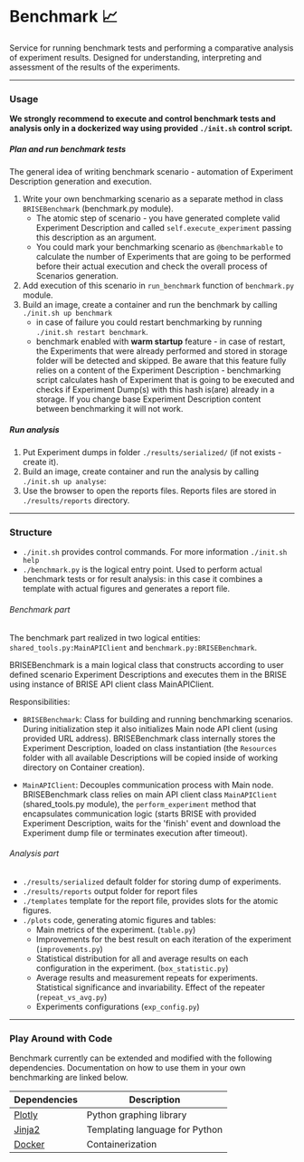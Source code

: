 # Benchmark :chart_with_upwards_trend:
 
Service for running benchmark tests and performing a comparative analysis of experiment results. 
Designed for understanding, interpreting and assessment of the results of the experiments.

___
### Usage 
__We strongly recommend to execute and control benchmark tests and analysis only in a dockerized way using provided `./init.sh` control script.__

##### Plan and run benchmark tests
The general idea of writing benchmark scenario - automation of Experiment Description generation and execution. 
1. Write your own benchmarking scenario as a separate method in class `BRISEBenchmark` (benchmark.py module).
    - The atomic step of scenario - you have generated complete valid Experiment Description and 
    called `self.execute_experiment` passing this description as an argument.
    - You could mark your benchmarking scenario as `@benchmarkable` to calculate the number of Experiments 
    that are going to be performed before their actual execution and check the overall process of Scenarios generation.
2. Add execution of this scenario in `run_benchmark` function of `benchmark.py` module.
3. Build an image, create a container and run the benchmark by calling `./init.sh up benchmark`
    * in case of failure you could restart benchmarking by running `./init.sh restart benchmark`.
    * benchmark enabled with __warm startup__ feature - in case of restart, the Experiments that were already performed
    and stored in storage folder will be detected and skipped. Be aware that this feature fully relies on a content of 
    the Experiment Description - benchmarking script calculates hash of Experiment that is going to be executed and 
    checks if Experiment Dump(s) with this hash is(are) already in a storage. If you change base Experiment Description content 
    between benchmarking it will not work.

##### Run analysis
1. Put Experiment dumps in folder `./results/serialized/` (if not exists - create it).
2. Build an image, create container and run the analysis by calling `./init.sh up analyse`:
3. Use the browser to open the reports files. Reports files are stored in `./results/reports` directory.
___
### Structure
- `./init.sh` provides control commands. For more information `./init.sh help`
- `./benchmark.py` is the logical entry point. Used to perform actual benchmark tests or for result analysis: in this case it combines a template with actual figures and generates a report file.

###### Benchmark part
The benchmark part realized in two logical entities: `shared_tools.py:MainAPIClient` and `benchmark.py:BRISEBenchmark`.

BRISEBenchmark is a main logical class that constructs according to user defined scenario Experiment Descriptions 
and executes them in the BRISE using instance of BRISE API client class MainAPIClient.

Responsibilities:
- `BRISEBenchmark`: Class for building and running benchmarking scenarios. 
During initialization step it also initializes Main node API client (using provided URL address).
BRISEBenchmark class internally stores the Experiment Description, loaded on class instantiation 
(the `Resources` folder with all available Descriptions will be copied inside of working directory on Container creation).

- `MainAPIClient`: Decouples communication process with Main node. BRISEBenchmark class relies on main API client class 
`MainAPIClient` (shared_tools.py module), the `perform_experiment` method that encapsulates communication logic 
(starts BRISE with provided Experiment Description, waits for the 'finish' event and download the Experiment dump 
file or terminates execution after timeout). 

###### Analysis part
- `./results/serialized` default folder for storing dump of experiments. 
- `./results/reports` output folder for report files
- `./templates` template for the report file, provides slots for the atomic figures.
- `./plots` code, generating atomic figures and tables:
  - Main metrics of the experiment. (`table.py`)
  - Improvements for the best result on each iteration of the experiment (`improvements.py`)
  - Statistical distribution for all and average results on each configuration in the experiment. (`box_statistic.py`)
  - Average results and measurement repeats for experiments. Statistical significance and invariability. Effect of the repeater (`repeat_vs_avg.py`)
  - Experiments configurations (`exp_config.py`)
___
### Play Around with Code

Benchmark currently can be extended and modified with the following dependencies. Documentation on how to use them in your own benchmarking are linked below.

| Dependencies | Description |
| ------ | ------ |
| [Plotly](https://plot.ly/python/) | Python graphing library |
| [Jinja2](http://jinja.pocoo.org/docs/2.10/) | Templating language for Python |
| [Docker](https://docs.docker.com/) | Containerization |